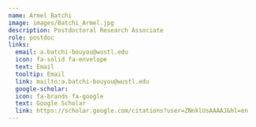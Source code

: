 ```yaml
---
name: Armel Batchi
image: images/Batchi_Armel.jpg
description: Postdoctoral Research Associate
role: postdoc
links:
  email: a.batchi-bouyou@wustl.edu
  icon: fa-solid fa-envelope
  text: Email
  tooltip: Email
  link: mailto:a.batchi-bouyou@wustl.edu
  google-scholar:
  icon: fa-brands fa-google
  text: Google Scholar
  link: https://scholar.google.com/citations?user=ZNnklUsAAAAJ&hl=en
---
```


